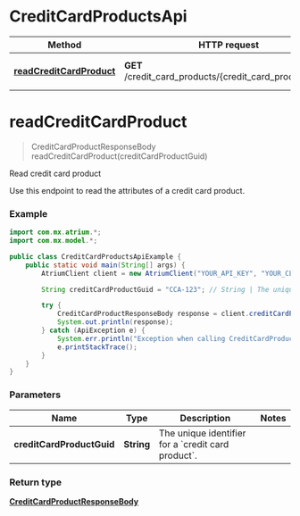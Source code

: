 # CreditCardProductsApi

Method | HTTP request | Description
------------- | ------------- | -------------
[**readCreditCardProduct**](CreditCardProductsApi.md#readCreditCardProduct) | **GET** /credit_card_products/{credit_card_product_guid} | Read credit card product


<a name="readCreditCardProduct"></a>
# **readCreditCardProduct**
> CreditCardProductResponseBody readCreditCardProduct(creditCardProductGuid)

Read credit card product

Use this endpoint to read the attributes of a credit card product.

### Example
```java
import com.mx.atrium.*;
import com.mx.model.*;

public class CreditCardProductsApiExample {
    public static void main(String[] args) {
        AtriumClient client = new AtriumClient("YOUR_API_KEY", "YOUR_CLIENT_ID", "https://vestibule.mx.com");

        String creditCardProductGuid = "CCA-123"; // String | The unique identifier for a `credit card product`.

        try {
            CreditCardProductResponseBody response = client.creditCardProducts.readCreditCardProduct(creditCardProductGuid);
            System.out.println(response);
        } catch (ApiException e) {
            System.err.println("Exception when calling CreditCardProductsApi#readCreditCardProduct");
            e.printStackTrace();
        }
    }
}
```

### Parameters

Name | Type | Description  | Notes
------------- | ------------- | ------------- | -------------
 **creditCardProductGuid** | **String**| The unique identifier for a &#x60;credit card product&#x60;. |

### Return type

[**CreditCardProductResponseBody**](CreditCardProductResponseBody.md)

